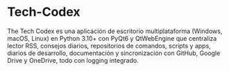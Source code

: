 # Tech-Codex
The Tech Codex es una aplicación de escritorio multiplataforma (Windows, macOS, Linux) en Python 3.10+ con PyQt6 y QtWebEngine que centraliza lector RSS, consejos diarios, repositorios de comandos, scripts y apps, diarios de desarrollo, documentación y sincronización con GitHub, Google Drive y OneDrive, todo con logging integrado.
